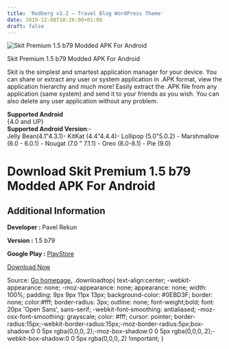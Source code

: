 ```yaml
---
title: 'Rodberg v1.2 – Travel Blog WordPress Theme'
date: 2019-12-08T10:26:00+01:00
draft: false
---
```


![Skit Premium 1.5 b79 Modded APK For Android](https://i0.wp.com/apkhome.net/wp-content/uploads/2019/12/Skit-Premium-1.5-b79-Modded.png "Skit Premium 1.5 b79 Modded APK For Android")

  

Skit Premium 1.5 b79 Modded APK For Android

Skit is the simplest and smartest application manager for your device. You can share or extract any user or system application in .APK format, view the application hierarchy and much more! Easily extract the .APK file from any application (same system) and send it to your friends as you wish. You can also delete any user application without any problem.

**Supported Android**  
{4.0 and UP}  
**Supported Android Version**:-  
Jelly Bean(4.1"4.3.1)- KitKat (4.4"4.4.4)- Lollipop (5.0"5.0.2) - Marshmallow (6.0 - 6.0.1) - Nougat (7.0 " 7.1.1) - Oreo (8.0-8.1) - Pie (9.0)

Download Skit Premium 1.5 b79 Modded APK For Android
====================================================

Additional Information
----------------------

**Developer :** Pavel Rekun

**Version :** 1.5 b79

**Google Play :** [PlayStore](https://play.google.com/store/apps/details?id=com.pavelrekun.skit.premium)

  

[Download Now](https://store4app.co/post/skit-premium-1-5-b79-modded-apk-for-android_1575796584)

  
Source: [Go homepage.](https://store4app.co/post/skit-premium-1-5-b79-modded-apk-for-android_1575796584) .downloadtop{ text-align:center; -webkit-appearance: none; -moz-appearance: none; appearance: none; width: 100%; padding: 9px 9px 11px 13px; background-color: #0EBD3F; border: none; color:#fff; border-radius: 3px; outline: none; font-weight;bold; font: 20px 'Open Sans', sans-serif; -webkit-font-smoothing: antialiased; -moz-osx-font-smoothing: grayscale; color: #fff; cursor: pointer; border-radius:15px;-webkit-border-radius:15px;-moz-border-radius:5px;box-shadow:0 0 5px rgba(0,0,0,.2);-moz-box-shadow:0 0 5px rgba(0,0,0,.2);-webkit-box-shadow:0 0 5px rgba(0,0,0,.2) !important; }